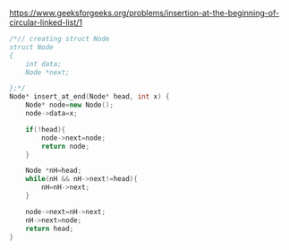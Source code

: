 https://www.geeksforgeeks.org/problems/insertion-at-the-beginning-of-circular-linked-list/1

```cpp
/*// creating struct Node
struct Node
{
    int data;
    Node *next;

};*/
Node* insert_at_end(Node* head, int x) {
    Node* node=new Node();
    node->data=x;

    if(!head){
        node->next=node;
        return node;
    }

    Node *nH=head;
    while(nH && nH->next!=head){
        nH=nH->next;
    }

    node->next=nH->next;
    nH->next=node;
    return head;
}
```
